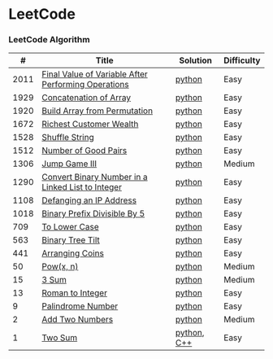 LeetCode
========

### LeetCode Algorithm

| #     | Title                                                                                                                                     | Solution                                                                                                                   | Difficulty |
|-------|-------------------------------------------------------------------------------------------------------------------------------------------|----------------------------------------------------------------------------------------------------------------------------|------------|
| 2011  | [Final Value of Variable After Performing Operations](https://leetcode.com/problems/final-value-of-variable-after-performing-operations/) | [python](Algorithms/python/FinalValueOfVariableAfterPerformingOperations/FinalValueofVariableAfterPerformingOperations.py) | Easy       |                                                                            
| 1929  | [Concatenation of Array](https://leetcode.com/problems/concatenation-of-array/)                                                           | [python](Algorithms/python/ConcatenationOfArray/ConcatenationOfArray.py)                                                   | Easy       |
| 1920  | [Build Array from Permutation](https://leetcode.com/problems/build-array-from-permutation/)                                               | [python](Algorithms/python/BuildArrayfromPermutation/BuildArrayfromPermutation.py)                                         | Easy       |
| 1672  | [Richest Customer Wealth](https://leetcode.com/problems/richest-customer-wealth)                                                          | [python](Algorithms/python/RichestCustomerWealth/RichestCustomerWealth.py)                                                                                                                 | Easy       |
| 1528  | [Shuffle String](https://leetcode.com/problems/shuffle-string)                                                                            | [python]()                                                                                                                 | Easy       |
| 1512  | [Number of Good Pairs](https://leetcode.com/problems/number-of-good-pairs)                                                                | [python]()                                                                                                                 | Easy       |
| 1306  | [Jump Game III](https://leetcode.com/problems/jump-game-iii)                                                                              | [python](Algorithms/python/JumpGameIII/JumpGameIII.py)                                                                     | Medium     |                                                                        
| 1290  | [Convert Binary Number in a Linked List to Integer](https://leetcode.com/problems/convert-binary-number-in-a-linked-list-to-integer/)     | [python](Algorithms/python/1290.ConvertBinaryNumberinaLinkedListtoInteger.py)                                              | Easy       |
| 1108  | [Defanging an IP Address](https://leetcode.com/problems/defanging-an-ip-address)                                                          | [python](Algorithms/python/DefanginganIPAddress/DefangingAnIPAddress.py)                                                   | Easy       |
| 1018  | [Binary Prefix Divisible By 5](https://leetcode.com/problems/binary-prefix-divisible-by-5/)                                               | [python](Algorithms/python/BinaryPrefixDivisibleBy5/BinaryPrefixDivisibleBy5.py)                                           | Easy       |    
| 709   | [To Lower Case](https://leetcode.com/problems/to-lower-case)                                                                              | [python](Algorithms/python/ToLowerCase/ToLowerCase.py)                                                                     | Easy       |
| 563   | [Binary Tree Tilt](https://leetcode.com/problems/binary-tree-tilt)                                                                        | [python](Algorithms/python/BinaryTreeTilt/BinaryTreeTilt.py)                                                               | Easy       |
| 441   | [Arranging Coins](https://leetcode.com/problems/arranging-coins/)                                                                         | [python](Algorithms/python/441-arranging-coins.py)                                                                         | Easy       |
| 50    | [Pow(x, n)](https://leetcode.com/problems/powx-n)                                                                                         | [python](Algorithms/python/Pow(x,n)/pow(x,n).py)                                                                           | Medium     |
| 15    | [3 Sum](https://leetcode.com/problems/3sum/)                                                                                              | [python](Algorithms/python/3Sum.py)                                                                                        | Medium     |
| 13    | [Roman to Integer](https://leetcode.com/problems/roman-to-integer/)                                                                       | [python](Algorithms/python/RomanToInteger/roman2integer.py)                                                                | Easy       |
| 9     | [Palindrome Number](https://leetcode.com/problems/palindrome-number)                                                                      | [python](Algorithms/python/PalindromeNumber/PalindromeNumber.py)                                                           | Easy       |
| 2     | [Add Two Numbers](https://leetcode.com/problems/add-two-numbers/)                                                                         | [python](Algorithms/python/AddTwoNumbers/AddTwoNumbers.py)                                                                 | Medium     |
| 1     | [Two Sum](https://leetcode.com/problems/two-sum/)                                                                                         | [python](Algorithms/python/TwoSum/Two_Sum.py), [C++](Algorithms/C++/TwoSum/twoSum.cpp)                                     | Easy       | 
 
 


 
